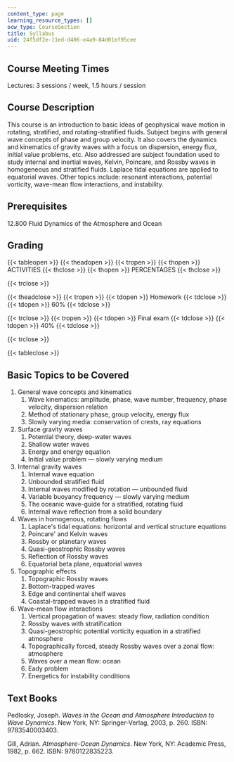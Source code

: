 ```yaml
---
content_type: page
learning_resource_types: []
ocw_type: CourseSection
title: Syllabus
uid: 24f5df2e-11ed-d406-e4a9-84d01ef95cee
---
```


Course Meeting Times
--------------------

Lectures: 3 sessions / week, 1.5 hours / session

Course Description
------------------

This course is an introduction to basic ideas of geophysical wave motion in rotating, stratified, and rotating-stratified fluids. Subject begins with general wave concepts of phase and group velocity. It also covers the dynamics and kinematics of gravity waves with a focus on dispersion, energy flux, initial value problems, etc. Also addressed are subject foundation used to study internal and inertial waves, Kelvin, Poincare, and Rossby waves in homogeneous and stratified fluids. Laplace tidal equations are applied to equatorial waves. Other topics include: resonant interactions, potential vorticity, wave-mean flow interactions, and instability.

Prerequisites
-------------

12.800 Fluid Dynamics of the Atmosphere and Ocean

Grading
-------

{{< tableopen >}}
{{< theadopen >}}
{{< tropen >}}
{{< thopen >}}
ACTIVITIES
{{< thclose >}}
{{< thopen >}}
PERCENTAGES
{{< thclose >}}

{{< trclose >}}

{{< theadclose >}}
{{< tropen >}}
{{< tdopen >}}
Homework
{{< tdclose >}}
{{< tdopen >}}
60%
{{< tdclose >}}

{{< trclose >}}
{{< tropen >}}
{{< tdopen >}}
Final exam
{{< tdclose >}}
{{< tdopen >}}
40%
{{< tdclose >}}

{{< trclose >}}

{{< tableclose >}}

Basic Topics to be Covered
--------------------------

1.  General wave concepts and kinematics
    1.  Wave kinematics: amplitude, phase, wave number, frequency, phase velocity, dispersion relation
    2.  Method of stationary phase, group velocity, energy flux
    3.  Slowly varying media: conservation of crests, ray equations
2.  Surface gravity waves
    1.  Potential theory, deep-water waves
    2.  Shallow water waves
    3.  Energy and energy equation
    4.  Initial value problem — slowly varying medium
3.  Internal gravity waves
    1.  Internal wave equation
    2.  Unbounded stratified fluid
    3.  Internal waves modified by rotation — unbounded fluid
    4.  Variable buoyancy frequency — slowly varying medium
    5.  The oceanic wave-guide for a stratified, rotating fluid
    6.  Internal wave reflection from a solid boundary
4.  Waves in homogenous, rotating flows
    1.  Laplace's tidal equations: horizontal and vertical structure equations
    2.  Poincare' and Kelvin waves
    3.  Rossby or planetary waves
    4.  Quasi-geostrophic Rossby waves
    5.  Reflection of Rossby waves
    6.  Equatorial beta plane, equatorial waves
5.  Topographic effects
    1.  Topographic Rossby waves
    2.  Bottom-trapped waves
    3.  Edge and continental shelf waves
    4.  Coastal-trapped waves in a stratified fluid
6.  Wave-mean flow interactions
    1.  Vertical propagation of waves: steady flow, radiation condition
    2.  Rossby waves with stratification
    3.  Quasi-geostrophic potential vorticity equation in a stratified atmosphere
    4.  Topographically forced, steady Rossby waves over a zonal flow: atmosphere
    5.  Waves over a mean flow: ocean
    6.  Eady problem
    7.  Energetics for instability conditions

Text Books
----------

Pedlosky, Joseph. _Waves in the Ocean and Atmosphere Introduction to Wave Dynamics_. New York, NY: Springer-Verlag, 2003, p. 260. ISBN: 9783540003403.

Gill, Adrian. _Atmosphere-Ocean Dynamics_. New York, NY: Academic Press, 1982, p. 662. ISBN: 9780122835223.